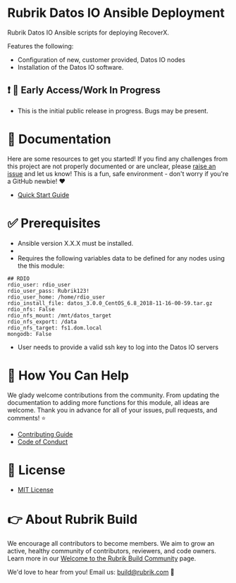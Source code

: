 # Rubrik Datos IO Ansible Deployment

Rubrik Datos IO Ansible scripts for deploying RecoverX.

Features the following:

* Configuration of new, customer provided, Datos IO nodes
* Installation of the Datos IO software.

## :exclamation: :construction: Early Access/Work In Progress

* This is the initial public release in progress. Bugs may be present.

# :blue_book: Documentation 

Here are some resources to get you started! If you find any challenges from this project are not properly documented or are unclear, please [raise an issue](https://github.com/rubrikinc/rdio-ansible-installer/issues/new/choose) and let us know! This is a fun, safe environment - don't worry if you're a GitHub newbie! :heart:

* [Quick Start Guide](/docs/quick-start.md)

# :white_check_mark: Prerequisites

* Ansible version X.X.X must be installed.
* 
* Requires the following variables data to be defined for any nodes using the this module:

```text
## RDIO
rdio_user: rdio_user
rdio_user_pass: Rubrik123!
rdio_user_home: /home/rdio_user
rdio_install_file: datos_3.0.0_CentOS_6.8_2018-11-16-00-59.tar.gz
rdio_nfs: False
rdio_nfs_mount: /mnt/datos_target
rdio_nfs_export: /data
rdio_nfs_target: fs1.dom.local
mongodb: False
```

* User needs to provide a valid ssh key to log into the Datos IO servers

# :muscle: How You Can Help

We glady welcome contributions from the community. From updating the documentation to adding more functions for this module, all ideas are welcome. Thank you in advance for all of your issues, pull requests, and comments! :star:

* [Contributing Guide](CONTRIBUTING.md)
* [Code of Conduct](CODE_OF_CONDUCT.md)

# :pushpin: License

* [MIT License](LICENSE)

# :point_right: About Rubrik Build

We encourage all contributors to become members. We aim to grow an active, healthy community of contributors, reviewers, and code owners. Learn more in our [Welcome to the Rubrik Build Community](https://github.com/rubrikinc/welcome-to-rubrik-build) page.

We'd love to hear from you! Email us: build@rubrik.com :love_letter:
